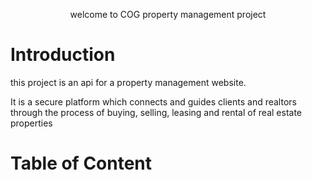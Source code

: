 <p><center>welcome to <bold><blue>COG</blue></bold> property management project</center></p>
<h1>Introduction</h1>
<p>this project is an api for a property management website.</p>
<p>It is a secure platform which connects and guides clients and realtors through the process of buying, selling, leasing and rental of real estate properties</p>
<h1>Table of Content</h1>
